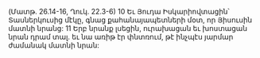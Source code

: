 (Մատթ. 26.14-16, Ղուկ. 22.3-6)
10 Եւ Յուդա Իսկարիովտացին՝ Տասներկուսից մէկը, գնաց քահանայապետների մօտ, որ Յիսուսին մատնի նրանց: 11 Երբ նրանք լսեցին, ուրախացան եւ խոստացան նրան դրամ տալ. եւ նա առիթ էր փնտռում, թէ ինչպէս յարմար ժամանակ մատնի նրան:
